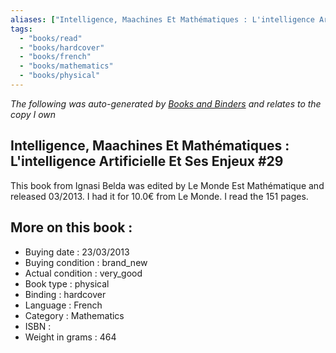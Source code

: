```yaml
---
aliases: ["Intelligence, Maachines Et Mathématiques : L'intelligence Artificielle Et Ses Enjeux #29"] 
tags: 
  - "books/read" 
  - "books/hardcover" 
  - "books/french"
  - "books/mathematics"
  - "books/physical"
---
```


_The following was auto-generated by [Books and Binders](Books%20and%20Binders.md) and relates to the copy I own_
## Intelligence, Maachines Et Mathématiques : L'intelligence Artificielle Et Ses Enjeux #29
This book from Ignasi Belda was edited by Le Monde Est Mathématique and released 03/2013. I had it for 10.0€ from Le Monde. I read the 151 pages.

## More on this book :
- Buying date : 23/03/2013
- Buying condition : brand_new
- Actual condition : very_good
- Book type : physical
- Binding : hardcover
- Language : French
- Category : Mathematics
- ISBN : 
- Weight in grams : 464
